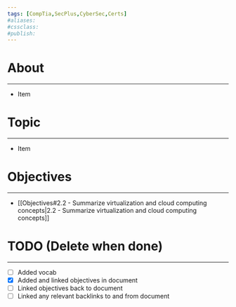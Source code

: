 ```yaml
---
tags: [CompTia,SecPlus,CyberSec,Certs]
#aliases:
#cssclass:
#publish:
---
```


# About
---
- Item

# Topic
---
- Item

# Objectives
---
- [[Objectives#2.2 - Summarize virtualization and cloud computing concepts|2.2 - Summarize virtualization and cloud computing concepts]]

# TODO (Delete when done)
---
- [ ] Added vocab
- [x] Added and linked objectives in document
- [ ] Linked objectives back to document
- [ ] Linked any relevant backlinks to and from document